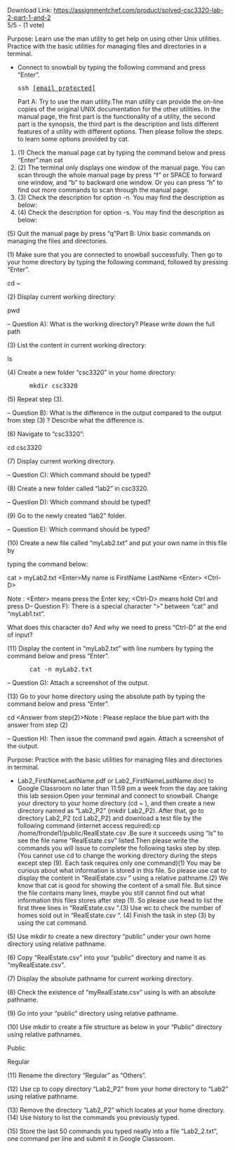 Download Link: https://assignmentchef.com/product/solved-csc3320-lab-2-part-1-and-2
<br>
5/5 - (1 vote)

Purpose: Learn use the man utility to get help on using other Unix utilities. Practice with the basic utilities for managing files and directories in a terminal.

<ul>

 <li> Connect to snowball by typing the following command and press “Enter”.<pre>ssh <a href="/cdn-cgi/l/email-protection" class="__cf_email__" data-cfemail="f4b79599848187bdb0b4879a9b8396959898da9787da938781da919081">[email protected]</a></pre>Part A: Try to use the man utility.The man utility can provide the on-line copies of the original UNIX documentation for the other utilities. In the manual page, the first part is the functionality of a utility, the second part is the synopsis, the third part is the description and lists different features of a utility with different options. Then please follow the steps to learn some options provided by cat.</li>

</ul>

<ol>

 <li>(1)  Check the manual page cat by typing the command below and press “Enter”.man cat</li>

 <li>(2)  The terminal only displays one window of the manual page. You can scan through the whole manual page by press “f” or SPACE to forward one window, and “b” to backward one window. Or you can press “h” to find out more commands to scan through the manual page.</li>

 <li>(3)  Check the description for option -n. You may find the description as below:</li>

 <li>(4)  Check the description for option -s. You may find the description as below:</li>

</ol>

(5) Quit the manual page by press “q”Part B: Unix basic commands on managing the files and directories.

(1) Make sure that you are connected to snowball successfully. Then go to your home directory by typing the following command, followed by pressing “Enter”.

cd ~

(2) Display current working directory:

pwd

– Question A): What is the working directory? Please write down the full path

(3) List the content in current working directory:

ls

(4) Create a new folder “csc3320” in your home directory:

<pre>      mkdir csc3320</pre>

(5) Repeat step (3).

– Question B): What is the difference in the output compared to the output from step (3) ? Describe what the difference is.

(6) Navigate to “csc3320”:

cd csc3320

(7) Display current working directory.

– Question C): Which command should be typed?

(8) Create a new folder called “lab2” in csc3320.

– Question D): Which command should be typed?

(9) Go to the newly created “lab2” folder.

– Question E): Which command should be typed?

(10) Create a new file called “myLab2.txt” and put your own name in this file by

typing the command below:

cat &gt; myLab2.txt &lt;Enter&gt;My name is FirstName LastName &lt;Enter&gt; &lt;Ctrl-D&gt;

Note : &lt;Enter&gt; means press the Enter key; &lt;Ctrl-D&gt; means hold Ctrl and press D– Question F): There is a special character “&gt;” between “cat” and “myLab1.txt”.

What does this character do? And why we need to press “Ctrl-D” at the end of input?

(11) Display the content in “myLab2.txt” with line numbers by typing the command below and press “Enter”.

<pre>      cat -n myLab2.txt</pre>

– Question G): Attach a screenshot of the output.

(13) Go to your home directory using the absolute path by typing the command below and press “Enter”.

cd &lt;Answer from step(2)&gt;Note : Please replace the blue part with the answer from step (2)

– Question H): Then issue the command pwd again. Attach a screenshot of the output.

Purpose: Practice with the basic utilities for managing files and directories in terminal.

<ul>

 <li> Lab2_FirstNameLastName.pdf or Lab2_FirstNameLastName.doc) to Google Classroom no later than 11:59 pm a week from the day are taking this lab session.Open your terminal and connect to snowball. Change your directory to your home directory (cd ~ ), and then create a new directory named as “Lab2_P2” (mkdir Lab2_P2). After that, go to directory Lab2_P2 (cd Lab2_P2) and download a test file by the following command (internet access required):cp /home/frondel1/public/RealEstate.csv .Be sure it succeeds using “ls” to see the file name “RealEstate.csv” listed.Then please write the commands you will issue to complete the following tasks step by step. (You cannot use cd to change the working directory during the steps except step (9). Each task requires only one command)(1) You may be curious about what information is stored in this file. So please use cat to display the content in “RealEstate.csv ” using a relative pathname.(2) We know that cat is good for showing the content of a small file. But since the file contains many lines, maybe you still cannot find out what information this files stores after step (1). So please use head to list the first three lines in “RealEstate.csv “.(3) Use wc to check the number of homes sold out in “RealEstate.csv “. (4) Finish the task in step (3) by using the cat command.</li>

</ul>

(5) Use mkdir to create a new directory “public” under your own home directory using relative pathname.

(6) Copy “RealEstate.csv” into your “public” directory and name it as “myRealEstate.csv”.

(7) Display the absolute pathname for current working directory.

(8) Check the existence of “myRealEstate.csv” using ls with an absolute pathname.

(9) Go into your “public” directory using relative pathname.

(10) Use mkdir to create a file structure as below in your “Public” directory using relative pathnames.

Public

Regular

(11) Rename the directory “Regular” as “Others”.

(12) Use cp to copy directory “Lab2_P2” from your home directory to “Lab2” using relative pathname.

(13) Remove the directory “Lab2_P2” which locates at your home directory. (14) Use history to list the commands you previously typed.

(15) Store the last 50 commands you typed neatly into a file “Lab2_2.txt”, one command per line and submit it in Google Classroom.